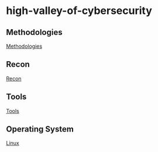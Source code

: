 # high-valley-of-cybersecurity

## Methodologies
[Methodologies](methodology/methodology.md)

## Recon
[Recon](recon/recon.md)

## Tools
[Tools](tools/tools.md)

## Operating System
[Linux](os/linux/linux.md)







